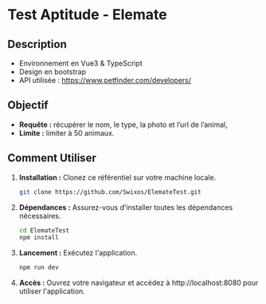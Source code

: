 # Test Aptitude - Elemate

## Description

- Environnement en Vue3 & TypeScript
- Design en bootstrap
- API utilisée : https://www.petfinder.com/developers/

## Objectif

- **Requête :** récupérer le nom, le type, la photo et l’url de l’animal,
- **Limite :** limiter à 50 animaux.

## Comment Utiliser

1. **Installation :** Clonez ce référentiel sur votre machine locale.

   ```bash
   git clone https://github.com/Swixos/ElemateTest.git
   ```
   
2. **Dépendances :** Assurez-vous d'installer toutes les dépendances nécessaires.

   ```bash
   cd ElemateTest
   npm install
   ```

3. **Lancement :** Exécutez l'application.

   ```bash
   npm run dev
   ```

4. **Accès :** Ouvrez votre navigateur et accédez à http://localhost:8080 pour utiliser l'application.
